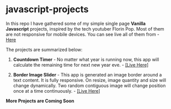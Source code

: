 # javascript-projects

In this repo I have gathered some of my simple single page  **Vanilla Javascript** projects, inspired by the tech youtuber Florin Pop. Most of them are not responsive for mobile devices. 
You can see live all of them from - [Here](https://mamunamin.github.io/javascript-projects/)

The projects are summarized below:

 1. **Countdown Timer** - No matter what year is running now, this app will calculate the remaining time for next new year eve. - [ \[Live Here\]](https://mamunamin.github.io/javascript-projects/projects/countdown-timer/index.html)
 
 
 2. **Border Image Slider** - This app is generated an image border around a text content. It is fully responsive. On resize, image quantity and size will change  dynamically. Two random contiguous image will change position once at a time continuously. -  [\[Live Here\]](https://mamunamin.github.io/javascript-projects/projects/border-image-slider/index.html)


 **More Projects are Coming Soon**
 